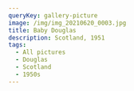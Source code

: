 ```yaml
---
queryKey: gallery-picture
image: /img/img_20210620_0003.jpg
title: Baby Douglas
description: Scotland, 1951
tags:
  - All pictures
  - Douglas
  - Scotland
  - 1950s
---
```

